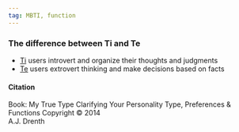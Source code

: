 ```yaml
---
tag: MBTI, function
---
```


### The difference between Ti and Te
- [Ti](obsidian://open?vault=dwarves&file=brain%2FHR%2FMBTI%2FIntroverted%20Thinking%20-%20Ti) users introvert and organize their thoughts and judgments
- [Te](obsidian://open?vault=dwarves&file=brain%2FHR%2FMBTI%2FExtroverted%20Thinking%20-%20Te) users extrovert thinking and make decisions based on facts

#### Citation
Book: My True Type
Clarifying Your Personality Type, Preferences & Functions
Copyright © 2014  
A.J. Drenth